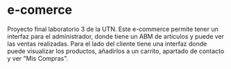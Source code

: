 # e-comerce
Proyecto final laboratorio 3 de la UTN.
Este e-commerce permite tener un interfaz para el administrador, donde tiene un ABM de articulos y puede ver las ventas realizadas. Para el lado del cliente tiene una interfaz donde puede visualizar los productos, añadirlos a un carrito, apartado de contacto y ver "Mis Compras".
